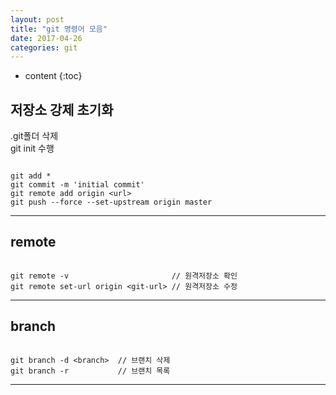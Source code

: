 ```yaml
---
layout: post
title: "git 명령어 모음"
date: 2017-04-26
categories: git
---
```


* content
{:toc}

## 저장소 강제 초기화
.git폴더 삭제<br>
git init 수행
```

git add *
git commit -m 'initial commit'
git remote add origin <url>
git push --force --set-upstream origin master

```
***

## remote

```

git remote -v                       // 원격저장소 확인
git remote set-url origin <git-url> // 원격저장소 수정

```
***

## branch

```

git branch -d <branch>  // 브랜치 삭제
git branch -r           // 브랜치 목록

```
***